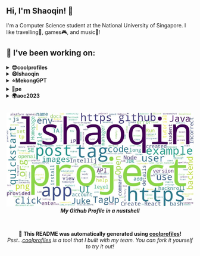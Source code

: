 
## Hi, I'm Shaoqin! 👋
I'm a Computer Science student at the National University of Singapore. I like travelling🚀, games🎮, and music🎵!

## 🔨 I've been working on:

<details>
<summary><strong>😎coolprofiles</strong></summary>
Link to repo: https://github.com/lshaoqin/coolprofiles
<br/>
This repository contains a collection of dynamically generated README files which can be used for your GitHub profile.

---

The coolprofiles repository has seen various updates and improvements to its README file, focusing on wordcloud formatting, fixing an emoji bug, and scheduling cron tasks. Additionally, there were updates to the markdown and formatting, integration of GitHub actions for the wordcloud, and minor text changes.
</details>

<details>
<summary><strong>😄lshaoqin</strong></summary>
Link to repo: https://github.com/lshaoqin/lshaoqin
<br/>
This repository contains a comprehensive collection of Python scripts and modules that provide various functionalities for data analysis and visualization. It includes libraries for manipulating datasets, performing statistical analysis, generating plots and charts, and much more. It is a valuable resource for data scientists and analysts looking to enhance their data processing capabilities using Python.

---

The repository "lshaoqin" has seen various updates, including fixing formatting issues with a markdown template, updating the README file and improving wordcloud formatting. There have also been fixes for an emoji bug, changes to image links, and improvements to the overall formatting of the markdown. Additionally, there were updates to the gitignore file, reverting previous changes, and making minor text modifications.
</details>

<details>
<summary><strong>⭐MekongGPT</strong></summary>
Link to repo: https://github.com/lshaoqin/MekongGPT
<br/>
This repository contains a Zalo chatbot that leverages GPT-3.5 and Chroma to deliver accurate and timely agricultural information to farmers.

---

The MekongGPT repository saw various changes and improvements, including updating dependencies, improving bot accuracy, adjusting prompts, integrating Firebase, fixing bugs, and adding logging and storage functionalities. The repository also went through testing and deployment changes using Dockerfile and Render, while also implementing a verifier and access token updates.
</details>

<details>
<summary><strong>🤔pe</strong></summary>
Link to repo: https://github.com/lshaoqin/pe
<br/>
This repository contains a comprehensive README file that provides an overview and instructions for a specific GitHub project or codebase. It serves as a guide for developers to understand and utilize the code effectively.

---

There have been 30 commits to the repository named "pe" where files were uploaded.
</details>

<details>
<summary><strong>🌍aoc2023</strong></summary>
Link to repo: https://github.com/lshaoqin/aoc2023
<br/>
This repository contains the code for the Advent of Code 2023 event.

---

Added code for days 23 to 2, updated code for day 12, added solution for day 1.2, and updated README.md.
</details>

<br>

<p align="center">
  <img src="https://github.com/lshaoqin/lshaoqin/blob/main/out.jpg" alt="My Word Cloud" />
  <br />
  <em><strong>My Github Profile in a nustshell</strong></em>
</p>

<br>

<p align="center">
📢 <strong>This README was automatically generated using <a href="https://github.com/lshaoqin/coolprofiles">coolprofiles</a>!</strong>
<br>
<em>Psst...<a href="https://github.com/lshaoqin/coolprofiles">coolprofiles</a> is a tool that I built with my team. You can fork it yourself to try it out!</em>
</p>
